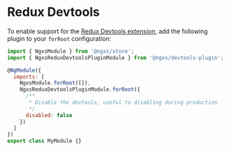 # Redux Devtools

To enable support for the [Redux Devtools extension](http://extension.remotedev.io/),
add the following plugin to your `forRoot` configuration:

```javascript
import { NgxsModule } from '@ngxs/store';
import { NgxsReduxDevtoolsPluginModule } from '@ngxs/devtools-plugin';

@NgModule({
  imports: [
    NgxsModule.forRoot([]),
    NgxsReduxDevtoolsPluginModule.forRoot({
      /**
       * Disable the devtools, useful to disabling during production
       */
      disabled: false
    })
  ]
})
export class MyModule {}
```
